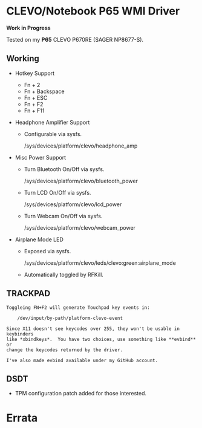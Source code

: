  CLEVO/Notebook P65 WMI Driver
===============================

**Work in Progress**

Tested on my **P65** CLEVO P670RE (SAGER NP8677-S).

 Working
---------

* Hotkey Support

    - Fn + 2
    - Fn + Backspace
    - Fn + ESC
    - Fn + F2
    - Fn + F11

* Headphone Amplifier Support

    - Configurable via sysfs.

      /sys/devices/platform/clevo/headphone_amp

* Misc Power Support

    - Turn Bluetooth On/Off via sysfs.

      /sys/devices/platform/clevo/bluetooth_power

    - Turn LCD On/Off via sysfs.

      /sys/devices/platform/clevo/lcd_power

    - Turn Webcam On/Off via sysfs.

      /sys/devices/platform/clevo/webcam_power

* Airplane Mode LED

    - Exposed via sysfs.

      /sys/devices/platform/clevo/leds/clevo:green:airplane_mode

    - Automatically toggled by RFKill.

 TRACKPAD
----------

    Toggleing FN+F2 will generate Touchpad key events in:

        /dev/input/by-path/platform-clevo-event

    Since X11 doesn't see keycodes over 255, they won't be usable in keybinders
    like *xbindkeys*.  You have two choices, use something like **evbind** or
    change the keycodes returned by the driver.

    I've also made evbind available under my GitHub account.

 DSDT
------

* TPM configuration patch added for those interested.

 Errata
========


